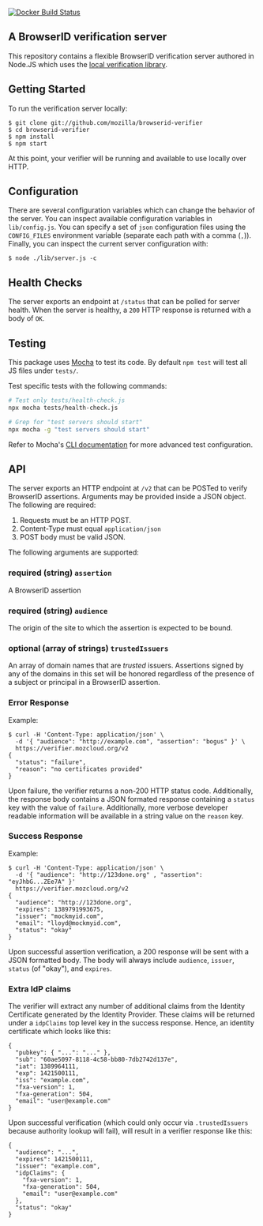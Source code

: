 [![Docker Build Status](https://circleci.com/gh/mozilla/browserid-verifier/tree/master.svg?style=shield&circle-token=da8b9c7c4c778b238eeadb6d8bc695f2be4e22df)](https://circleci.com/gh/mozilla/browserid-verifier/tree/master)

## A BrowserID verification server

This repository contains a flexible BrowserID verification server authored in
Node.JS which uses the [local verification library](https://github.com/mozilla/browserid-local-verify).

## Getting Started

To run the verification server locally:

    $ git clone git://github.com/mozilla/browserid-verifier
    $ cd browserid-verifier
    $ npm install
    $ npm start

At this point, your verifier will be running and available to use locally over
HTTP.

## Configuration

There are several configuration variables which can change the behavior of the
server. You can inspect available configuration variables in `lib/config.js`.
You can specify a set of `json` configuration files using the `CONFIG_FILES`
environment variable (separate each path with a comma (`,`)). Finally, you can
inspect the current server configuration with:

    $ node ./lib/server.js -c

## Health Checks

The server exports an endpoint at `/status` that can be polled for server health.
When the server is healthy, a `200` HTTP response is returned with a body of `OK`.

## Testing

This package uses [Mocha](https://mochajs.org/) to test its code. By default `npm test` will test all JS files under `tests/`.

Test specific tests with the following commands:

```bash
# Test only tests/health-check.js
npx mocha tests/health-check.js

# Grep for "test servers should start"
npx mocha -g "test servers should start"
```

Refer to Mocha's [CLI documentation](https://mochajs.org/#command-line-usage) for more advanced test configuration.

## API

The server exports an HTTP endpoint at `/v2` that can be POSTed to verify BrowserID
assertions. Arguments may be provided inside a JSON object. The following are
required:

1. Requests must be an HTTP POST.
2. Content-Type must equal `application/json`
3. POST body must be valid JSON.

The following arguments are supported:

### **required** (string) `assertion`

A BrowserID assertion

### **required** (string) `audience`

The origin of the site to which the assertion is expected to be bound.

### **optional** (array of strings) `trustedIssuers`

An array of domain names that are _trusted_ issuers. Assertions
signed by any of the domains in this set will be honored regardless of
the presence of a subject or principal in a BrowserID assertion.

### Error Response

Example:

    $ curl -H 'Content-Type: application/json' \
      -d '{ "audience": "http://example.com", "assertion": "bogus" }' \
      https://verifier.mozcloud.org/v2
    {
      "status": "failure",
      "reason": "no certificates provided"
    }

Upon failure, the verifier returns a non-200 HTTP status code. Additionally, the
response body contains a JSON formated response containing a `status` key with the
value of `failure`. Additionally, more verbose developer readable information will
be available in a string value on the `reason` key.

### Success Response

Example:

    $ curl -H 'Content-Type: application/json' \
      -d '{ "audience": "http://123done.org" , "assertion": "eyJhbG...ZEe7A" }'
      https://verifier.mozcloud.org/v2
    {
      "audience": "http://123done.org",
      "expires": 1389791993675,
      "issuer": "mockmyid.com",
      "email": "lloyd@mockmyid.com",
      "status": "okay"
    }

Upon successful assertion verification, a 200 response will be sent with a JSON formatted body.
The body will always include `audience`, `issuer`, `status` (of "okay"), and `expires`.

### Extra IdP claims

The verifier will extract any number of additional claims from the
Identity Certificate generated by the Identity Provider. These claims
will be returned under a `idpClaims` top level key in the success response. Hence, an identity
certificate which looks like this:

    {
      "pubkey": { "...": "..." },
      "sub": "60ae5097-8118-4c58-bb80-7db2742d137e",
      "iat": 1389964111,
      "exp": 1421500111,
      "iss": "example.com",
      "fxa-version": 1,
      "fxa-generation": 504,
      "email": "user@example.com"
    }

Upon successful verification (which could only occur via `.trustedIssuers` because authority lookup will fail), will
result in a verifier response like this:

    {
      "audience": "...",
      "expires": 1421500111,
      "issuer": "example.com",
      "idpClaims": {
        "fxa-version": 1,
        "fxa-generation": 504,
        "email": "user@example.com"
      },
      "status": "okay"
    }
